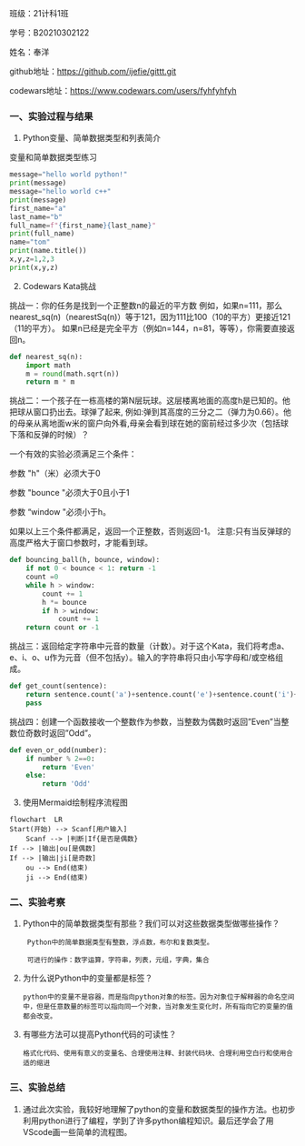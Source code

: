 班级：21计科1班

学号：B20210302122

姓名：奉洋

github地址：https://github.com/ijefie/gittt.git

codewars地址：https://www.codewars.com/users/fyhfyhfyh


### 一、实验过程与结果
1. Python变量、简单数据类型和列表简介

变量和简单数据类型练习
```python
message="hello world python!"
print(message)
message="hello world c++"
print(message)
first_name="a"
last_name="b"
full_name=f"{first_name}{last_name}"
print(full_name)
name="tom"
print(name.title())
x,y,z=1,2,3
print(x,y,z)
```
2. Codewars Kata挑战
   
挑战一：你的任务是找到一个正整数n的最近的平方数 例如，如果n=111，那么nearest_sq(n)（nearestSq(n)）等于121，因为111比100（10的平方）更接近121（11的平方）。 如果n已经是完全平方（例如n=144，n=81，等等），你需要直接返回n。
```python
def nearest_sq(n):
    import math
    m = round(math.sqrt(n))
    return m * m
```

挑战二：一个孩子在一栋高楼的第N层玩球。这层楼离地面的高度h是已知的。他把球从窗口扔出去。球弹了起来, 例如:弹到其高度的三分之二（弹力为0.66）。他的母亲从离地面w米的窗户向外看,母亲会看到球在她的窗前经过多少次（包括球下落和反弹的时候）？

一个有效的实验必须满足三个条件：

参数 "h"（米）必须大于0

参数 "bounce "必须大于0且小于1

参数 “window "必须小于h。

如果以上三个条件都满足，返回一个正整数，否则返回-1。 注意:只有当反弹球的高度严格大于窗口参数时，才能看到球。
```python
def bouncing_ball(h, bounce, window):
    if not 0 < bounce < 1: return -1
    count =0
    while h > window:
        count += 1
        h *= bounce
        if h > window: 
            count += 1
    return count or -1
```

挑战三：返回给定字符串中元音的数量（计数）。对于这个Kata，我们将考虑a、e、i、o、u作为元音（但不包括y）。输入的字符串将只由小写字母和/或空格组成。
```python
def get_count(sentence):
    return sentence.count('a')+sentence.count('e')+sentence.count('i')+sentence.count('o')+sentence.count('u')
    pass
```

挑战四：创建一个函数接收一个整数作为参数，当整数为偶数时返回”Even”当整数位奇数时返回”Odd”。
```python
def even_or_odd(number):
    if number % 2==0:
        return 'Even'
    else:
        return 'Odd'
```

3. 使用Mermaid绘制程序流程图
```mermaid
flowchart  LR
Start(开始) --> Scanf[用户输入]
    Scanf --> |判断|If{是否是偶数}
If --> |输出|ou[是偶数]
If --> |输出|ji[是奇数]
    ou --> End(结束)
    ji --> End(结束)

```

### 二、实验考察
1. Python中的简单数据类型有那些？我们可以对这些数据类型做哪些操作？

        Python中的简单数据类型有整数，浮点数，布尔和复数类型。

        可进行的操作：数字运算，字符串，列表，元组，字典，集合
2. 为什么说Python中的变量都是标签？

       python中的变量不是容器，而是指向python对象的标签。因为对象位于解释器的命名空间中，但是任意数量的标签可以指向同一个对象，当对象发生变化时，所有指向它的变量的值都会改变。

3. 有哪些方法可以提高Python代码的可读性？

       格式化代码、使用有意义的变量名、合理使用注释、封装代码块、合理利用空白行和使用合适的缩进

### 三、实验总结
1. 通过此次实验，我较好地理解了python的变量和数据类型的操作方法。也初步利用python进行了编程，学到了许多python编程知识。最后还学会了用VScode画一些简单的流程图。
